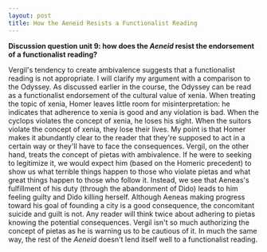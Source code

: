 ```yaml
---
layout: post
title: How the Aeneid Resists a Functionalist Reading
---
```

**Discussion question unit 9: how does the *Aeneid* resist the endorsement of a functionalist reading?**

Vergil's tendency to create ambivalence suggests that a functionalist reading is not appropriate. I will clarify my argument with a comparison to the Odyssey. As discussed earlier in the course, the Odyssey can be read as a functionalist endorsement of the cultural value of xenia. When treating the topic of xenia, Homer leaves little room for misinterpretation: he indicates that adherence to xenia is good and any violation is bad. When the cyclops violates the concept of xenia, he loses his sight. When the suitors violate the concept of xenia, they lose their lives. My point is that Homer makes it abundantly clear to the reader that they're supposed to act in a certain way or they'll have to face the consequences. Vergil, on the other hand, treats the concept of pietas with ambivalence. If he were to seeking to legitimize it, we would expect him (based on the Homeric precedent) to show us what terrible things happen to those who violate pietas and what great things happen to those who follow it. Instead, we see that Aeneas's fulfillment of his duty (through the abandonment of Dido) leads to him feeling guilty and Dido killing herself. Although Aeneas making progress toward his goal of founding a city is a good consequence, the concomitant suicide and guilt is not. Any reader will think twice about adhering to pietas knowing the potential consequences. Vergil isn't so much authorizing the concept of pietas as he is warning us to be cautious of it. In much the same way, the rest of the *Aeneid* doesn't lend itself well to a functionalist reading. 
